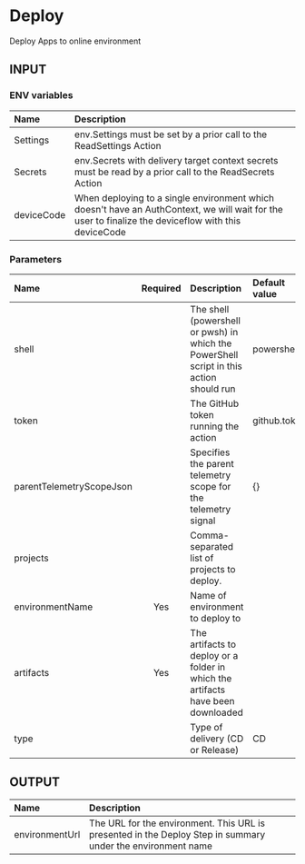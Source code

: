 # Deploy
Deploy Apps to online environment

## INPUT

### ENV variables
| Name | Description |
| :-- | :-- |
| Settings | env.Settings must be set by a prior call to the ReadSettings Action |
| Secrets | env.Secrets with delivery target context secrets must be read by a prior call to the ReadSecrets Action |
| deviceCode | When deploying to a single environment which doesn't have an AuthContext, we will wait for the user to finalize the deviceflow with this deviceCode |

### Parameters
| Name | Required | Description | Default value |
| :-- | :-: | :-- | :-- |
| shell | | The shell (powershell or pwsh) in which the PowerShell script in this action should run | powershell |
| token | | The GitHub token running the action | github.token |
| parentTelemetryScopeJson | | Specifies the parent telemetry scope for the telemetry signal | {} |
| projects | | Comma-separated list of projects to deploy. | |
| environmentName | Yes | Name of environment to deploy to |
| artifacts | Yes | The artifacts to deploy or a folder in which the artifacts have been downloaded | |
| type | | Type of delivery (CD or Release) | CD |

## OUTPUT
| Name | Description |
| :-- | :-- |
| environmentUrl | The URL for the environment. This URL is presented in the Deploy Step in summary under the environment name |
